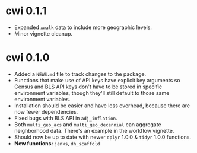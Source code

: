 # cwi 0.1.1

* Expanded `xwalk` data to include more geographic levels.
* Minor vignette cleanup.

# cwi 0.1.0

* Added a `NEWS.md` file to track changes to the package.
* Functions that make use of API keys have explicit key arguments so Census and BLS API keys don't have to be stored in specific environment variables, though they'll still default to those same environment variables.
* Installation should be easier and have less overhead, because there are now fewer dependencies.
* Fixed bugs with BLS API in `adj_inflation`.
* Both `multi_geo_acs` and `multi_geo_decennial` can aggregate neighborhood data. There's an example in the workflow vignette.
* Should now be up to date with newer `dplyr` 1.0.0 & `tidyr` 1.0.0 functions. 
* **New functions:** `jenks`, `dh_scaffold`

